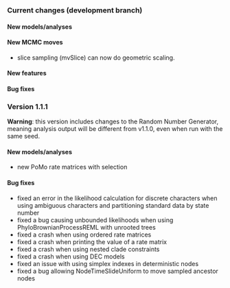 ### Current changes (development branch)

#### New models/analyses

#### New MCMC moves
* slice sampling (mvSlice) can now do geometric scaling.

#### New features

#### Bug fixes



### Version 1.1.1

**Warning**: this version includes changes to the Random Number Generator, meaning analysis output will be different from v1.1.0, even when run with the same seed. 

#### New models/analyses

 * new PoMo rate matrices with selection

#### Bug fixes

 * fixed an error in the likelihood calculation for discrete characters when using ambiguous characters and partitioning standard data by state number
 * fixed a bug causing unbounded likelihoods when using PhyloBrownianProcessREML with unrooted trees
 * fixed a crash when using ordered rate matrices
 * fixed a crash when printing the value of a rate matrix
 * fixed a crash when using nested clade constraints
 * fixed a crash when using DEC models
 * fixed an issue with using simplex indexes in deterministic nodes
 * fixed a bug allowing NodeTimeSlideUniform to move sampled ancestor nodes

